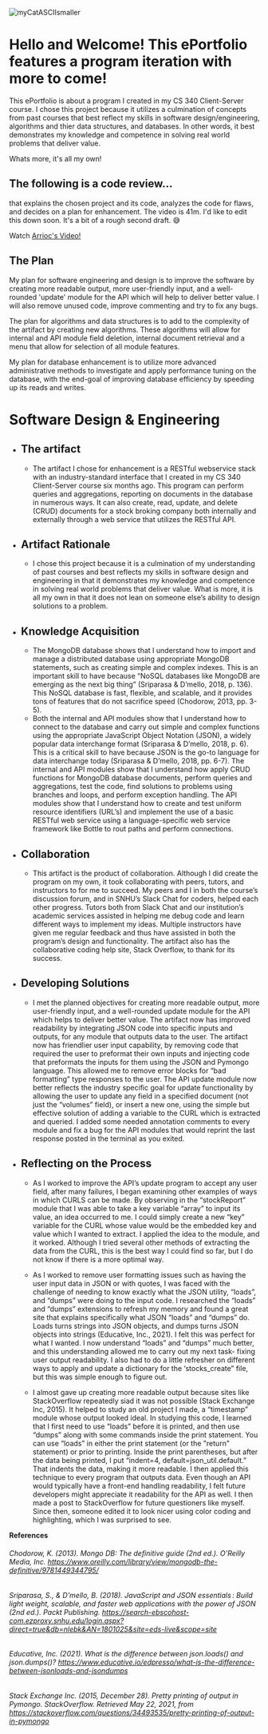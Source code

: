 ![myCatASCIIsmaller](https://user-images.githubusercontent.com/73560858/120907519-27006800-c630-11eb-8353-74487520dd3c.jpg)


# Hello and Welcome! This ePortfolio features a program iteration with more to come! 
This ePortfolio is about a program I created in my CS 340 Client-Server course. I chose this project because it utilizes a culmination of concepts from past courses that best reflect my skills in software design/engineering, algorithms and thier data structures, and databases. In other words, it best demonstrates my knowledge and competence in solving real world problems that deliver value. 

Whats more, it's all my own! 


## The following is a code review...
that explains the chosen project and its code, analyzes the code for flaws, and decides on a plan for enhancement. 
The video is 41m. I'd like to edit this down soon. It's a bit of a rough second draft. 😅


Watch [Arrioc's Video!](https://www.youtube.com/watch?v=wDXqfWe2RQw) 

## The Plan
My plan for software engineering and design is to improve the software by creating more readable output, more user-friendly input, and a well-rounded 'update' module for the API which will help to deliver better value. I will also remove unused code, improve commenting and try to fix any bugs.

The plan for algorithms and data structures is to add to the complexity of the artifact by creating new algorithms. These algorithms will allow for internal and API module field deletion, internal document retrieval and a menu that allow for selection of all module features.

My plan for database enhancement is to utilize more advanced administrative methods to investigate and apply performance tuning on the database, with the end-goal of improving database efficiency by speeding up its reads and writes.



# Software Design & Engineering

* ## The artifact
  * The artifact I chose for enhancement is a RESTful webservice stack with an industry-standard interface that I created in my CS 340 Client-Server course six months ago. This program can perform queries and aggregations, reporting on documents in the database in numerous ways. It can also create, read, update, and delete (CRUD) documents for a stock broking company both internally and externally through a web service that utilizes the RESTful API.
 
* ## Artifact Rationale
  * I chose this project because it is a culmination of my understanding of past courses and best reflects my skills in software design and engineering in that it demonstrates my knowledge and competence in solving real world problems that deliver value. What is more, it is all my own in that it does not lean on someone else’s ability to design solutions to a problem.

* ## Knowledge Acquisition
  * The MongoDB database shows that I understand how to import and manage a distributed database using appropriate MongoDB statements, such as creating simple and complex indexes. This is an important skill to have because “NoSQL databases like MongoDB are emerging as the next big thing” (Sriparasa & D’mello, 2018, p. 136). This NoSQL database is fast, flexible, and scalable, and it provides tons of features that do not sacrifice speed (Chodorow, 2013, pp. 3-5). 
  * Both the internal and API modules show that I understand how to connect to the database and carry out simple and complex functions using the appropriate JavaScript Object Notation (JSON), a widely popular data interchange format (Sriparasa & D’mello, 2018, p. 6). This is a critical skill to have because JSON is the go-to language for data interchange today (Sriparasa & D’mello, 2018, pp. 6-7). The internal and API modules show that I understand how apply CRUD functions for MongoDB database documents, perform queries and aggregations, test the code, find solutions to problems using branches and loops, and perform exception handling. The API modules show that I understand how to create and test uniform resource identifiers (URL’s) and implement the use of a basic RESTful web service using a language-specific web service framework like Bottle to rout paths and perform connections. 

* ## Collaboration
  * This artifact is the product of collaboration. Although I did create the program on my own, it took collaborating with peers, tutors, and instructors to for me to succeed. My peers and I in both the course’s discussion forum, and in SNHU’s Slack Chat for coders, helped each other progress. Tutors both from Slack Chat and our institution’s academic services assisted in helping me debug code and learn different ways to implement my ideas. Multiple instructors have given me regular feedback and thus have assisted in both the program’s design and functionality. The artifact also has the collaborative coding help site, Stack Overflow, to thank for its success.

* ## Developing Solutions
  * I met the planned objectives for creating more readable output, more user-friendly input, and a well-rounded update module for the API which helps to deliver better value. The artifact now has improved readability by integrating JSON code into specific inputs and outputs, for any module that outputs data to the user. The artifact now has friendlier user input capability, by removing code that required the user to preformat their own inputs and injecting code that preformats the inputs for them using the JSON and Pymongo language. This allowed me to remove error blocks for “bad formatting” type responses to the user. The API update module now better reflects the industry specific goal for update functionality by allowing the user to update any field in a specified document (not just the “volumes” field), or insert a new one, using the simple but effective solution of adding a variable to the CURL which is extracted and queried. I added some needed annotation comments to every module and fix a bug for the API modules that would reprint the last response posted in the terminal as you exited. 

* ## Reflecting on the Process
  * As I worked to improve the API’s update program to accept any user field, after many failures, I began examining other examples of ways in which CURLS can be made. By observing in the “stockReport” module that I was able to take a key variable “array” to input its value, an idea occurred to me. I could simply create a new “key” variable for the CURL whose value would be the embedded key and value which I wanted to extract. I applied the idea to the module, and it worked. Although I tried several other methods of extracting the data from the CURL, this is the best way I could find so far, but I do not know if there is a more optimal way. 
  
  * As I worked to remove user formatting issues such as having the user input data in JSON or with quotes, I was faced with the challenge of needing to know exactly what the JSON utility, “loads”, and “dumps” were doing to the input code. I researched the “loads” and “dumps” extensions to refresh my memory and found a great site that explains specifically what JSON “loads” and “dumps” do. Loads turns strings into JSON objects, and dumps turns JSON objects into strings (Educative, Inc., 2021). I felt this was perfect for what I wanted. I now understand “loads” and “dumps” much better, and this understanding allowed me to carry out my next task- fixing user output readability. I also had to do a little refresher on different ways to apply and update a dictionary for the ‘stocks_create” file, but this was simple enough to figure out.
  
  * I almost gave up creating more readable output because sites like StackOverflow repeatedly siad it was not possible (Stack Exchange Inc, 2015). It helped to study an old project I made, a “timestamp” module whose output looked ideal. In studying this code, I learned that I first need to use “loads” before it is printed, and then use “dumps” along with some commands inside the print statement. You can use “loads” in either the print statement (or the "return" statement) or prior to printing. Inside the print parentheses, but after the data being printed, I put “indent=4, default=json_util.default.” That indents the data, making it more readable. I then applied this technique to every program that outputs data. Even though an API would typically have a front-end handling readability, I felt future developers might appreciate it readability for the API as well. I then made a post to StackOverflow for future questioners like myself. Since then, someone edited it to look nicer using color coding and highlighting, which I was surprised to see.


**References**
###### Chodorow, K. (2013). Mongo DB: The definitive guide (2nd ed.). O’Reilly Media, Inc. https://www.oreilly.com/library/view/mongodb-the-definitive/9781449344795/

###### Sriparasa, S., & D’mello, B. (2018). JavaScript and JSON essentials : Build light weight, scalable, and faster web applications with the power of JSON (2nd ed.). Packt Publishing. https://search-ebscohost-com.ezproxy.snhu.edu/login.aspx?direct=true&db=nlebk&AN=1801025&site=eds-live&scope=site

###### Educative, Inc. (2021). What is the difference between json.loads() and json.dumps()? https://www.educative.io/edpresso/what-is-the-difference-between-jsonloads-and-jsondumps

###### Stack Exchange Inc. (2015, December 28). Pretty printing of output in Pymongo. StackOverflow. Retrieved May 22, 2021, from https://stackoverflow.com/questions/34493535/pretty-printing-of-output-in-pymongo


